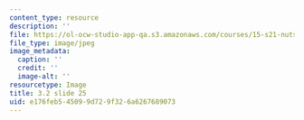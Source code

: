```yaml
---
content_type: resource
description: ''
file: https://ol-ocw-studio-app-qa.s3.amazonaws.com/courses/15-s21-nuts-and-bolts-of-business-plans-january-iap-2014/e176feb545099d729f326a6267689073_Slide25.JPG
file_type: image/jpeg
image_metadata:
  caption: ''
  credit: ''
  image-alt: ''
resourcetype: Image
title: 3.2 slide 25
uid: e176feb5-4509-9d72-9f32-6a6267689073
---
```

